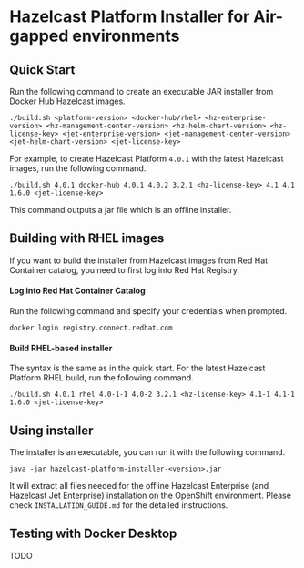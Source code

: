 # Hazelcast Platform Installer for Air-gapped environments

## Quick Start

Run the following command to create an executable JAR installer from Docker Hub Hazelcast images.

	./build.sh <platform-version> <docker-hub/rhel> <hz-enterprise-version> <hz-management-center-version> <hz-helm-chart-version> <hz-license-key> <jet-enterprise-version> <jet-management-center-version> <jet-helm-chart-version> <jet-license-key>

For example, to create Hazelcast Platform `4.0.1` with the latest Hazelcast images, run the following command.

	./build.sh 4.0.1 docker-hub 4.0.1 4.0.2 3.2.1 <hz-license-key> 4.1 4.1 1.6.0 <jet-license-key>

This command outputs a jar file which is an offline installer.

## Building with RHEL images

If you want to build the installer from Hazelcast images from Red Hat Container catalog, you need to first log into Red Hat Registry.

#### Log into Red Hat Container Catalog

Run the following command and specify your credentials when prompted.

	docker login registry.connect.redhat.com

#### Build RHEL-based installer

The syntax is the same as in the quick start. For the latest Hazelcast Platform RHEL build, run the following command.

	./build.sh 4.0.1 rhel 4.0-1-1 4.0-2 3.2.1 <hz-license-key> 4.1-1 4.1-1 1.6.0 <jet-license-key>

## Using installer

The installer is an executable, you can run it with the following command.

	java -jar hazelcast-platform-installer-<version>.jar

It will extract all files needed for the offline Hazelcast Enterprise (and Hazelcast Jet Enterprise) installation on the OpenShift environment. Please check `INSTALLATION_GUIDE.md` for the detailed instructions.

## Testing with Docker Desktop

TODO